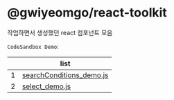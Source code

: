 # @gwiyeomgo/react-toolkit
작업하면서 생성했던 react 컴포넌트 모음

`CodeSandbox Demo`:

||list|
|---|---|
|1| [searchConditions_demo.js](https://codesandbox.io/s/tc23xd) |
|2| [select_demo.js](https://codesandbox.io/s/x7hhlt) |